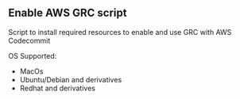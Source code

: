 ## Enable AWS GRC script

Script to install required resources to enable and use GRC with AWS Codecommit

OS Supported: 
- MacOs
- Ubuntu/Debian and derivatives
- Redhat and derivatives